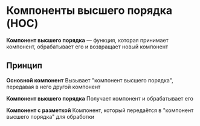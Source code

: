 # Компоненты высшего порядка (HOC)
**Компонент высшего порядка** — функция, которая принимает компонент, обрабатывает его и возвращает новый компонент


## Принцип
**Основной компонент**
Вызывает "компонент высшего порядка", передавая в него другой компонент

**Компонент высшего порядка**
Получает компонент и обрабатывает его

**Компонент с разметкой**
Компонент, который передаётся в "компонент высшего порядка" для обработки
